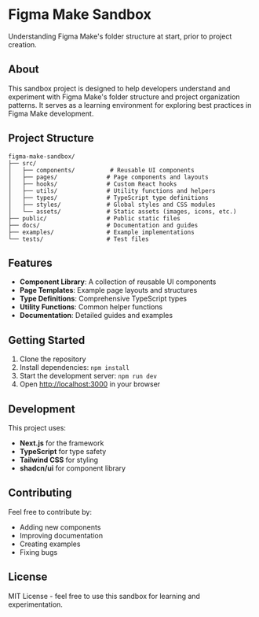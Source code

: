 # Figma Make Sandbox

Understanding Figma Make's folder structure at start, prior to project creation.

## About

This sandbox project is designed to help developers understand and experiment with Figma Make's folder structure and project organization patterns. It serves as a learning environment for exploring best practices in Figma Make development.

## Project Structure

```
figma-make-sandbox/
├── src/
│   ├── components/          # Reusable UI components
│   ├── pages/              # Page components and layouts
│   ├── hooks/              # Custom React hooks
│   ├── utils/              # Utility functions and helpers
│   ├── types/              # TypeScript type definitions
│   ├── styles/             # Global styles and CSS modules
│   └── assets/             # Static assets (images, icons, etc.)
├── public/                 # Public static files
├── docs/                   # Documentation and guides
├── examples/               # Example implementations
└── tests/                  # Test files
```

## Features

- **Component Library**: A collection of reusable UI components
- **Page Templates**: Example page layouts and structures
- **Type Definitions**: Comprehensive TypeScript types
- **Utility Functions**: Common helper functions
- **Documentation**: Detailed guides and examples

## Getting Started

1. Clone the repository
2. Install dependencies: `npm install`
3. Start the development server: `npm run dev`
4. Open [http://localhost:3000](http://localhost:3000) in your browser

## Development

This project uses:
- **Next.js** for the framework
- **TypeScript** for type safety
- **Tailwind CSS** for styling
- **shadcn/ui** for component library

## Contributing

Feel free to contribute by:
- Adding new components
- Improving documentation
- Creating examples
- Fixing bugs

## License

MIT License - feel free to use this sandbox for learning and experimentation.